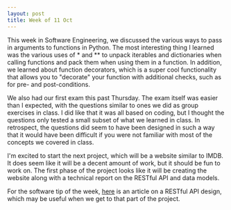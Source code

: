 ```yaml
---
layout: post
title: Week of 11 Oct
---
```


This week in Software Engineering, we discussed the various ways to pass in arguments to functions in Python. The most interesting thing I learned was the various uses of * and ** to unpack iterables and dictionaries when calling functions and pack them when using them in a function. In addition, we learned about function decorators, which is a super cool functionality that allows you to "decorate" your function with additional checks, such as for pre- and post-conditions.

We also had our first exam this past Thursday. The exam itself was easier than I expected, with the questions similar to ones we did as group exercises in class. I did like that it was all based on coding, but I thought the questions only tested a small subset of what we learned in class. In retrospect, the questions did seem to have been designed in such a way that it would have been difficult if you were not familiar with most of the concepts we covered in class.

I'm excited to start the next project, which will be a website similar to IMDB. It does seem like it will be a decent amount of work, but it should be fun to work on. The first phase of the project looks like it will be creating the website along with a technical report on the RESTful API and data models.

For the software tip of the week, [here](http://codeplanet.io/principles-good-restful-api-design/) is an article on a RESTful API design, which may be useful when we get to that part of the project.

